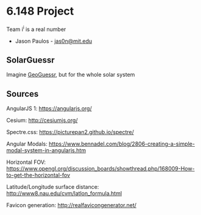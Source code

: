 # 6.148 Project
Team i<sup>i</sup> is a real number
 - Jason Paulos - jas0n@mit.edu

## SolarGuessr
Imagine [GeoGuessr](https://geoguessr.com/), but for the whole solar system

## Sources
AngularJS 1: https://angularjs.org/

Cesium: http://cesiumjs.org/

Spectre.css: https://picturepan2.github.io/spectre/

Angular Modals: https://www.bennadel.com/blog/2806-creating-a-simple-modal-system-in-angularjs.htm

Horizontal FOV: https://www.opengl.org/discussion_boards/showthread.php/168009-How-to-get-the-horizontal-fov

Latitude/Longitude surface distance: http://www8.nau.edu/cvm/latlon_formula.html

Favicon generation: http://realfavicongenerator.net/
